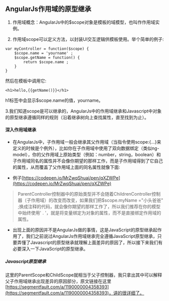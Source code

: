 ## AngularJs作用域的原型继承

1. 作用域概念：AngularJs中的$scope对象是模板的域模型，也叫作作用域实例。

2. 作用域scope可以定义方法，以封装UI交互逻辑供模板使用。举个简单的例子:

```
var myController = function($scope) {
    $scope.name = 'yourname' ;
    $scope.getName = function() {
        return $scope.name ;
    }
}
```

然后在模板中调用它:

```
<h1>hello,{{getName()}}</h1>
```

h1标签中会显示$scope.name的值，yourname。

3.我们知道scope是可以继承的，AngularJs中的作用域继承和Javascript中对象的原型继承遵循同样的规则（沿着继承树向上查找属性，直至找到为止）。

#### 深入作用域继承

* 在AngularJs中，子作用域一般会继承其父作用域（当指令使用scope:{...}来定义的时候是个例外），比如你在子作用域中使用了双向数据绑定（类似ng-model），你的父作用域上原始类型（例如：number，string，boolean）和子作用域同名的属性并不会像你期望的那样工作，而是子作用域得到了它自己的属性，从而覆盖了父作用域上面的同名属性就像下面:

* 例子[https://codepen.io/MrZwqShuai/pen/qXZWPe](https://codepen.io/MrZwqShuai/pen/qXZWPe)

> ParentController控制器中的原始类型并不会随着ChildrenController控制器（子作用域）的改变而改变，如果我们把$scope.myName ="小头爸爸" ;换成注释的代码，就会像你期望的那样工作了，所以我们推荐在你的模型中始终使用' . '，就是将变量绑定为对象的属性，而不是直接绑定作用域的属性。

* 出现上面的原因并不是AngularJs做的事情，这是JavaScript的原型继承起作用了，我们之前说过AngularJs作用域继承完全遵循JavaScript原型继承，只要弄懂了Javascript的原型继承就理解上面差异的原因了，所以接下来我们有必要深入一下JavaScript的原型继承。

##### Javascript原型继承

这里的ParentScope和ChildScope就相当于父子控制器，我只拿出其中可以解释父子作用域继承出现差异的原因部分，原文链接在这里[https://segmentfault.com/a/1190000004358393](https://segmentfault.com/a/1190000004358393)，讲的很详细了。




